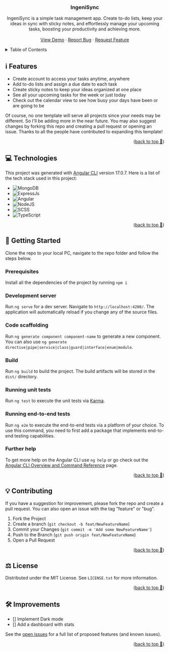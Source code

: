 <a name="readme-top"></a>

<!-- PROJECT LOGO -->
<br />
<div align="center">
  <!-- <a href="https://github.com/khadijaamjad/ingenisync">
    <img src="images/logo.png" alt="Logo" width="80" height="80">
  </a> -->

  <h3 align="center">IngeniSync</h3>

  <p align="center">
    IngeniSync is a simple task management app. Create to-do lists, keep your ideas in sync with sticky notes, 
    and effortlessly manage your upcoming tasks, boosting your productivity and achieving more.   
    <br />
    <br />
    <a href="https://github.com/khadijaamjad/ingenisync">View Demo</a>
    ·
    <a href="https://github.com/khadijaamjad/ingenisync/issues">Report Bug</a>
    ·
    <a href="https://github.com/khadijaamjad/ingenisync/issues">Request Feature</a>
  </p>
</div>

<!-- TABLE OF CONTENTS -->
<details>
  <summary>Table of Contents</summary>
  <ol>
    <li><a href="#about-the-project">Features</a></li>
        <li><a href="#built-with">Technologies</a></li>
    <li>
      <a href="#getting-started">Getting Started</a>
      <ul>
        <li><a href="#prerequisites">Prerequisites</a></li>
        <li><a href="#developmentserver">Development server</a></li>
        <li><a href="#codescaffolding">Code scaffolding</a></li>
        <li><a href="#build">Build</a></li>
        <li><a href="#runningunittests">Running unit tests</a></li>
        <li><a href="#runningend-to-endtests">Running end-to-end tests</a></li>
        <li><a href="#furtherhelp">Further help</a></li>
      </ul>
    </li>
    <li><a href="#contributing">Contributing</a></li>
    <li><a href="#license">License</a></li>
    <li><a href="#improvements">Improvements</a></li>
  </ol>
</details>

<!-- Features -->

## :information_source: Features

<!-- [![Product Name Screen Shot][product-screenshot]](https://example.com) -->

- Create account to access your tasks anytime, anywhere
- Add to-do lists and assign a due date to each task
- Create sticky notes to keep your ideas organized at one place
- See all your upcoming tasks for the week or just today
- Check out the calendar view to see how busy your days have been or are going to be

Of course, no one template will serve all projects since your needs may be different. So I'll be adding more in the near future. You may also suggest changes by forking this repo and creating a pull request or opening an issue. Thanks to all the people have contributed to expanding this template!

<p align="right">(<a href="#readme-top">back to top 🔼</a>)</p>

## :computer: Technologies

This project was generated with [Angular CLI](https://github.com/angular/angular-cli) version 17.0.7. Here is a list of the tech stack used in this project:

- ![MongoDB][MongoDB]
- ![ExpressJs][Express.js]
- ![Angular][Angular.io]
- ![NodeJS][NodeJS]
- ![SCSS][SCSS]
- ![TypeScript][TypeScript]

<p align="right">(<a href="#readme-top">back to top 🔼</a>)</p>

<!-- GETTING STARTED -->

## :rocket: Getting Started

Clone the repo to your local PC, navigate to the repo folder and follow the steps below.

### Prerequisites

Install all the dependencies of the project by running `npm i`

### Development server

Run `ng serve` for a dev server. Navigate to `http://localhost:4200/`. The application will automatically reload if you change any of the source files.

### Code scaffolding

Run `ng generate component component-name` to generate a new component. You can also use `ng generate directive|pipe|service|class|guard|interface|enum|module`.

### Build

Run `ng build` to build the project. The build artifacts will be stored in the `dist/` directory.

### Running unit tests

Run `ng test` to execute the unit tests via [Karma](https://karma-runner.github.io).

### Running end-to-end tests

Run `ng e2e` to execute the end-to-end tests via a platform of your choice. To use this command, you need to first add a package that implements end-to-end testing capabilities.

### Further help

To get more help on the Angular CLI use `ng help` or go check out the [Angular CLI Overview and Command Reference](https://angular.io/cli) page.

<p align="right">(<a href="#readme-top">back to top 🔼</a>)</p>

<!-- CONTRIBUTING -->

## 💡 Contributing

If you have a suggestion for improvement, please fork the repo and create a pull request. You can also open an issue with the tag "feature" or "bug".

1. Fork the Project
2. Create a branch (`git checkout -b feat/NewFeatureName`)
3. Commit your Changes (`git commit -m 'Add some NewFeatureName'`)
4. Push to the Branch (`git push origin feat/NewFeatureName`)
5. Open a Pull Request

<p align="right">(<a href="#readme-top">back to top 🔼</a>)</p>

<!-- LICENSE -->

## :balance_scale: License

Distributed under the MIT License. See `LICENSE.txt` for more information.

<p align="right">(<a href="#readme-top">back to top 🔼</a>)</p>

<!-- Improvements -->

## 🛠️ Improvements

- [] Implement Dark mode
- [] Add a dashboard with stats

See the [open issues](https://github.com/khadijaamjad/ingenisync/issues) for a full list of proposed features (and known issues).

<p align="right">(<a href="#readme-top">back to top 🔼</a>)</p>

<!-- MARKDOWN LINKS & IMAGES -->
<!-- https://www.markdownguide.org/basic-syntax/#reference-style-links -->

[product-screenshot]: images/screenshot.png
[MongoDB]: https://img.shields.io/badge/MongoDB-47A248.svg?&style=flat&logo=mongodb&logoColor=white
[Express.js]: https://img.shields.io/badge/ExpressJS-000000.svg?&style=flat&logo=express&logoColor=white
[Angular.io]: https://img.shields.io/badge/Angular-DD0031?style=for-the-badge&logo=angular&logoColor=white
[NodeJS]: https://img.shields.io/badge/NodeJS-339933.svg?&style=flat&logo=node.js&logoColor=white
[SCSS]: https://img.shields.io/badge/SCSS-CC6699.svg?&style=flat&logo=sass&logoColor=white
[TypeScript]: https://img.shields.io/badge/TypeScript-007ACC.svg?&style=flat&logo=typescript&logoColor=white
